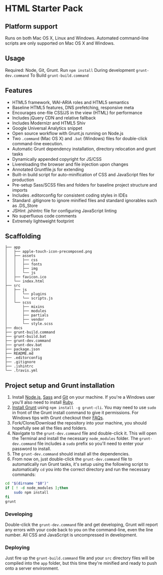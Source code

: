 # HTML Starter Pack

## Platform support

Runs on both Mac OS X, Linux and Windows. Automated command-line scripts are only supported on Mac OS X and Windows.

## Usage

Required: Node, Git, Grunt.
Run `npm install`
During development `grunt-dev.command`
To Build `grunt-build.command`

## Features

* HTML5 framework, WAI-ARIA roles and HTML5 semantics
* Baseline HTML5 features, DNS prefetching, responsive meta
* Encourages one-file CSS/JS in the view (HTML) for performance
* Includes jQuery CDN and relative fallback
* Includes Modernizr and HTML5 Shiv
* Google Universal Analytics snippet
* Open source workflow with Grunt.js running on Node.js
* Two `.command` (Mac OS X) and `.bat` (Windows) files for double-click command-line execution.
* Automatic Grunt dependency installation, directory relocation and grunt tasks
* Dynamically appended copyright for JS/CSS
* Livereloading the browser and file injection upon changes
* Annotated Gruntfile.js for extending
* Built-in build script for auto-minification of CSS and JavaScript files for production
* Pre-setup Sass/SCSS files and folders for baseline project structure and imports
* Includes .editorconfig for consistent coding styles in IDEs
* Standard .gitignore to ignore minified files and standard ignorables such as .DS_Store
* JSHint .jshintrc file for configuring JavaScript linting
* No superfluous code comments
* Extremely lightweight footprint

## Scaffolding

````
├── app
│   ├── apple-touch-icon-precomposed.png
│   ├── assets
│   │   ├── css
│   │   ├── fonts
│   │   ├── img
│   │   └── js
│   ├── favicon.ico
│   └── index.html
├── src
│   ├── js
│   │   └── plugins
│   │   └── scripts.js
│   └── scss
│       ├── mixins
│       ├── modules
│       ├── partials
│       ├── vendor
│       └── style.scss
├── docs
├── grunt-build.command
├── grunt-build.bat
├── grunt-dev.command
├── grunt-dev.bat
├── package.json
├── README.md
├── .editorconfig
├── .gitignore
├── .jshintrc
└── .travis.yml
````

## Project setup and Grunt installation

1. Install [Node.js](http://nodejs.org/download), [Sass](http://sass-lang.com/tutorial.html) and [Git](http://git-scm.com) on your machine. If you're a Windows user you'll also need to install [Ruby](http://rubyinstaller.org/downloads).
2. [Install Grunt](http://gruntjs.com/getting-started) using `npm install -g grunt-cli`. You may need to use `sudo` in front of the Grunt install command to give it permissions. For Windows tips with Grunt checkout their [FAQs](http://gruntjs.com/frequently-asked-questions).
3. Fork/Clone/Download the repository into your machine, you should hopefully see all the files and folders.
4. Navigate to the `grunt-dev.command` file and double-click it. This will open the Terminal and install the necessary `node_modules` folder. The `grunt-dev.command` file includes a `sudo` prefix so you'll need to enter your password to install.
5. The `grunt-dev.command` should install all the dependencies.
6. From now on, just double-click the `grunt-dev.command` file to automatically run Grunt tasks, it's setup using the following script to automatically `cd` you into the correct directory and run the necessary commands:

````sh
cd "$(dirname "$0")"
if [ ! -d node_modules ];then
    sudo npm install
fi
grunt
````

### Developing
Double-click the `grunt-dev.command` file and get developing, Grunt will report any errors with your code back to you on the command-line, even the line number. All CSS and JavaScript is uncompressed in development.

### Deploying
Just fire up the `grunt-build.command` file and your `src` directory files will be compiled into the `app` folder, but this time they're minified and ready to push onto a server environment.




